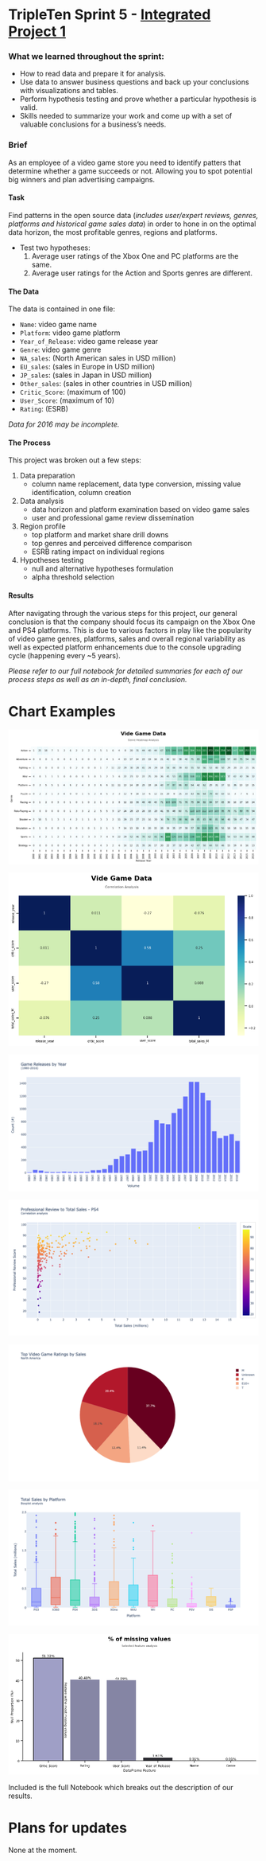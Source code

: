 # TripleTen Sprint 5 - [Integrated Project 1](Integrated%20Project%201.ipynb)

### What we learned throughout the sprint:

- How to read data and prepare it for analysis.
- Use data to answer business questions and back up your conclusions with visualizations and tables.
- Perform hypothesis testing and prove whether a particular hypothesis is valid.
- Skills needed to summarize your work and come up with a set of valuable conclusions for a business’s needs.

### Brief

As an employee of a video game store you need to identify patters that determine whether a game succeeds or not. Allowing you to spot potential big winners and plan advertising campaigns. 

#### Task

Find patterns in the open source data (*includes user/expert reviews, genres, platforms and historical game sales data*) in order to hone in on the optimal data horizon, the most profitable genres, regions and platforms. 

- Test two hypotheses:
  1) Average user ratings of the Xbox One and PC platforms are the same.
  2) Average user ratings for the Action and Sports genres are different.

#### The Data

The data is contained in one file:

- `Name`: video game name
- `Platform`: video game platform
- `Year_of_Release`: video game release year
- `Genre`: video game genre
- `NA_sales`: (North American sales in USD million) 
- `EU_sales`: (sales in Europe in USD million) 
- `JP_sales`: (sales in Japan in USD million) 
- `Other_sales`: (sales in other countries in USD million) 
- `Critic_Score`: (maximum of 100) 
- `User_Score`: (maximum of 10) 
- `Rating`: (ESRB)

*Data for 2016 may be incomplete.*

#### The Process

This project was broken out a few steps:

1) Data preparation
    - column name replacement, data type conversion, missing value identification, column creation
2) Data analysis
    - data horizon and platform examination based on video game sales
    - user and professional game review dissemination 
3) Region profile
    - top platform and market share drill downs
    - top genres and perceived difference comparison
    - ESRB rating impact on individual regions
4) Hypotheses testing
    - null and alternative hypotheses formulation
    - alpha threshold selection

#### Results

After navigating through the various steps for this project, our general conclusion is that the company should focus its campaign on the Xbox One and PS4 platforms. This is due to various factors in play like the popularity of video game genres, platforms, sales and overall regional variability as well as expected platform enhancements due to the console upgrading cycle (happening every ~5 years).

*Please refer to our full notebook for detailed summaries for each of our process steps as well as an in-depth, final conclusion.*

# Chart Examples

![Alt text](images/output1.png)

![Alt text](images/output2.png)

![Alt text](images/newplot.png)

![Alt text](images/newplot2.png)

![Alt text](images/newplot3.png)

![Alt text](images/newplot1.png)

![Alt text](images/output.png)


Included is the full Notebook which breaks out the description of our results.

# Plans for updates

None at the moment.
    
